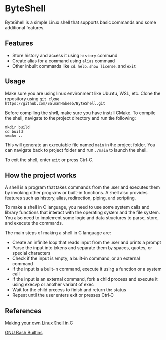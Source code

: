 # ByteShell

ByteShell is a simple Linux shell that supports basic commands and some additional features.

## Features

- Store history and access it using `history` command
- Create alias for a command using `alias` command
- Other inbuilt commands like `cd`, `help`, `show license`, and `exit`

## Usage

Make sure you are using linux environment like Ubuntu, WSL, etc. Clone the repository using `git clone https://github.com/SalmanHabeeb/ByteShell.git`

Before compiling the shell, make sure you have install CMake. To compile the shell, navigate to the project directory and run the following:

```
mkdir build
cd build
cmake ..
``` 

This will generate an executable file named `main` in the project folder. You can navigate back to project folder and run `./main` to launch the shell.

To exit the shell, enter `exit` or press Ctrl-C.

## How the project works

A shell is a program that takes commands from the user and executes them by invoking other programs or built-in functions. A shell also provides features such as history, alias, redirection, piping, and scripting.

To make a shell in C language, you need to use some system calls and library functions that interact with the operating system and the file system. You also need to implement some logic and data structures to parse, store, and execute the commands.

The main steps of making a shell in C language are:

- Create an infinite loop that reads input from the user and prints a prompt
- Parse the input into tokens and separate them by spaces, quotes, or special characters
- Check if the input is empty, a built-in command, or an external command
- If the input is a built-in command, execute it using a function or a system call
- If the input is an external command, fork a child process and execute it using execvp or another variant of exec
- Wait for the child process to finish and return the status
- Repeat until the user enters exit or presses Ctrl-C

## References

 [Making your own Linux Shell in C](https://www.geeksforgeeks.org/making-linux-shell-c/)

 [GNU Bash Builtins](https://www.gnu.org/software/bash/manual/html_node/Bash-Builtins.html)